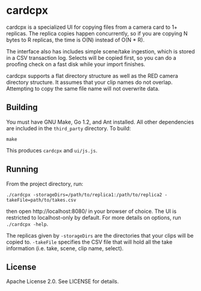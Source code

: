 # cardcpx

cardcpx is a specialized UI for copying files from a camera card to 1+ replicas.  The replica
copies happen concurrently, so if you are copying N bytes to R replicas, the time is O(N) instead of
O(N * R).

The interface also has includes simple scene/take ingestion, which is stored in a CSV transaction
log.  Selects will be copied first, so you can do a proofing check on a fast disk while your import
finishes.

cardcpx supports a flat directory structure as well as the RED camera directory structure.  It
assumes that your clip names do not overlap.  Attempting to copy the same file name will not
overwrite data.

## Building

You must have GNU Make, Go 1.2, and Ant installed.  All other dependencies are included in the
`third_party` directory.  To build:

    make

This produces `cardcpx` and `ui/js.js`.

## Running

From the project directory, run:

    ./cardcpx -storageDirs=/path/to/replica1:/path/to/replica2 -takeFile=path/to/takes.csv

then open http://localhost:8080/ in your browser of choice.  The UI is restricted to localhost-only
by default.  For more details on options, run `./cardcpx -help`.

The replicas given by `-storageDirs` are the directories that your clips will be copied to.
`-takeFile` specifies the CSV file that will hold all the take information (i.e. take, scene, clip
name, select).

## License

Apache License 2.0.  See LICENSE for details.
